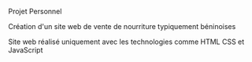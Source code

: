 Projet Personnel

Création d'un site web de vente de nourriture typiquement béninoises

Site web réalisé uniquement avec les technologies comme HTML CSS et JavaScript
